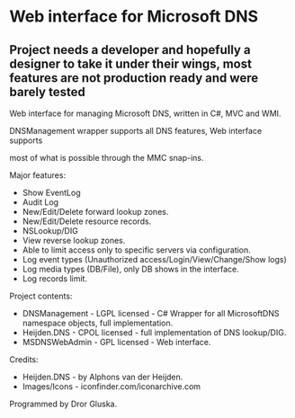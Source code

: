 # Web interface for Microsoft DNS

## Project needs a developer and hopefully a designer to take it under their wings, most features are not production ready and were barely tested ##

Web interface for managing Microsoft DNS, written in C#, MVC and WMI.

DNSManagement wrapper supports all DNS features, Web interface supports 

most of what is possible through the MMC snap-ins.

Major features:

* Show EventLog
* Audit Log
* New/Edit/Delete forward lookup zones.
* New/Edit/Delete resource records.
* NSLookup/DIG
* View reverse lookup zones.
* Able to limit access only to specific servers via configuration.
* Log event types (Unauthorized access/Login/View/Change/Show logs)
* Log media types (DB/File), only DB shows in the interface.
* Log records limit.

Project contents:

* DNSManagement - LGPL licensed - C# Wrapper for all MicrosoftDNS namespace objects, full implementation.
* Heijden.DNS - CPOL licensed - full implementation of DNS lookup/DIG.
* MSDNSWebAdmin - GPL licensed - Web interface.

Credits:

* Heijden.DNS - by Alphons van der Heijden.
* Images/Icons - iconfinder.com/iconarchive.com

Programmed by Dror Gluska. 

